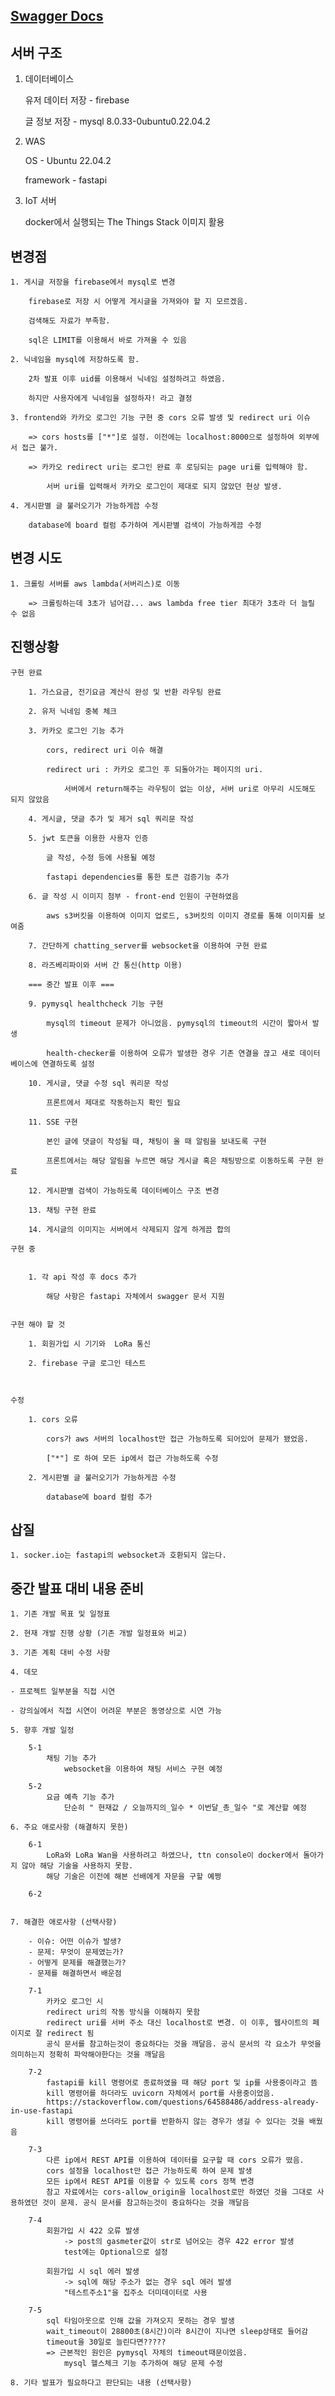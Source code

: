 ## [Swagger Docs](http://34.215.66.235:8000/docs)

## 서버 구조

1. 데이터베이스

    유저 데이터 저장 - firebase

    글 정보 저장 - mysql 8.0.33-0ubuntu0.22.04.2

2. WAS

    OS - Ubuntu 22.04.2

    framework - fastapi

3. IoT 서버

    docker에서 실행되는 The Things Stack 이미지 활용




## 변경점

	1. 게시글 저장을 firebase에서 mysql로 변경

		firebase로 저장 시 어떻게 게시글을 가져와야 할 지 모르겠음.

		검색해도 자료가 부족함.

		sql은 LIMIT를 이용해서 바로 가져올 수 있음

	2. 닉네임을 mysql에 저장하도록 함.

		2차 발표 이후 uid를 이용해서 닉네임 설정하려고 하였음.

		하지만 사용자에게 닉네임을 설정하자! 라고 결정

	3. frontend와 카카오 로그인 기능 구현 중 cors 오류 발생 및 redirect uri 이슈

		=> cors hosts를 ["*"]로 설정. 이전에는 localhost:8000으로 설정하여 외부에서 접근 불가.

		=> 카카오 redirect uri는 로그인 완료 후 로딩되는 page uri를 입력해야 함.

			서버 uri를 입력해서 카카오 로그인이 제대로 되지 않았던 현상 발생.

    4. 게시판별 글 불러오기가 가능하게끔 수정

        database에 board 컬럼 추가하여 게시판별 검색이 가능하게끔 수정

## 변경 시도

    1. 크롤링 서버를 aws lambda(서버리스)로 이동

		=> 크롤링하는데 3초가 넘어감... aws lambda free tier 최대가 3초라 더 늘릴 수 없음
	
## 진행상황

	구현 완료

		1. 가스요금, 전기요금 계산식 완성 및 반환 라우팅 완료

		2. 유저 닉네임 중복 체크

		3. 카카오 로그인 기능 추가

			cors, redirect uri 이슈 해결

			redirect uri : 카카오 로그인 후 되돌아가는 페이지의 uri.

				서버에서 return해주는 라우팅이 없는 이상, 서버 uri로 아무리 시도해도 되지 않았음

		4. 게시글, 댓글 추가 및 제거 sql 쿼리문 작성

		5. jwt 토큰을 이용한 사용자 인증

			글 작성, 수정 등에 사용될 예정

			fastapi dependencies를 통한 토큰 검증기능 추가

		6. 글 작성 시 이미지 첨부 - front-end 인원이 구현하였음

			aws s3버킷을 이용하여 이미지 업로드, s3버킷의 이미지 경로를 통해 이미지를 보여줌

        7. 간단하게 chatting_server를 websocket을 이용하여 구현 완료

        8. 라즈베리파이와 서버 간 통신(http 이용)
		
        === 중간 발표 이후 ===

		9. pymysql healthcheck 기능 구현

            mysql의 timeout 문제가 아니었음. pymysql의 timeout의 시간이 짧아서 발생

            health-checker를 이용하여 오류가 발생한 경우 기존 연결을 끊고 새로 데이터베이스에 연결하도록 설정

		10. 게시글, 댓글 수정 sql 쿼리문 작성

            프론트에서 제대로 작동하는지 확인 필요

        11. SSE 구현

            본인 글에 댓글이 작성될 때, 채팅이 올 때 알림을 보내도록 구현

            프론트에서는 해당 알림을 누르면 해당 게시글 혹은 채팅방으로 이동하도록 구현 완료

        12. 게시판별 검색이 가능하도록 데이터베이스 구조 변경

        13. 채팅 구현 완료

        14. 게시글의 이미지는 서버에서 삭제되지 않게 하게끔 합의
		
	구현 중


		1. 각 api 작성 후 docs 추가

            해당 사항은 fastapi 자체에서 swagger 문서 지원


	구현 해야 할 것

		1. 회원가입 시 기기와  LoRa 통신

        2. firebase 구글 로그인 테스트

            

	수정

		1. cors 오류

			cors가 aws 서버의 localhost만 접근 가능하도록 되어있어 문제가 됐었음.

			["*"] 로 하여 모든 ip에서 접근 가능하도록 수정

        2. 게시판별 글 불러오기가 가능하게끔 수정

            database에 board 컬럼 추가

        

## 삽질

    1. socker.io는 fastapi의 websocket과 호환되지 않는다.

        


## 중간 발표 대비 내용 준비

    1. 기존 개발 목표 및 일정표

    2. 현재 개발 진행 상황 (기존 개발 일정표와 비교)

    3. 기존 계획 대비 수정 사항

    4. 데모

    - 프로젝트 일부분을 직접 시연 

    - 강의실에서 직접 시연이 어려운 부분은 동영상으로 시연 가능

    5. 향후 개발 일정

        5-1
            채팅 기능 추가
                websocket을 이용하여 채팅 서비스 구현 예정
        
        5-2
            요금 예측 기능 추가
                단순히 " 현재값 / 오늘까지의_일수 * 이번달_총_일수 "로 계산할 예정

    6. 주요 애로사항 (해결하지 못한)

        6-1
            LoRa와 LoRa Wan을 사용하려고 하였으나, ttn console이 docker에서 돌아가지 않아 해당 기술을 사용하지 못함.
            해당 기술은 이전에 해본 선배에게 자문을 구할 예쩡

        6-2
            

    7. 해결한 애로사항 (선택사항)

        - 이슈: 어떤 이슈가 발생?
        - 문제: 무엇이 문제였는가?
        - 어떻게 문제를 해결했는가?
        - 문제를 해결하면서 배운점

        7-1
            카카오 로그인 시 
            redirect uri의 작동 방식을 이해하지 못함
            redirect uri를 서버 주소 대신 localhost로 변경. 이 이후, 웹사이트의 페이지로 잘 redirect 됨
            공식 문서를 참고하는것이 중요하다는 것을 깨달음. 공식 문서의 각 요소가 무엇을 의미하는지 정확히 파악해야한다는 것을 깨달음
            
        7-2
            fastapi를 kill 명령어로 종료하였을 때 해당 port 및 ip를 사용중이라고 뜸
            kill 명령어를 하더라도 uvicorn 자체에서 port를 사용중이었음.
            https://stackoverflow.com/questions/64588486/address-already-in-use-fastapi
            kill 명령어를 쓰더라도 port를 반환하지 않는 경우가 생길 수 있다는 것을 배웠음

        7-3
            다른 ip에서 REST API를 이용하여 데이터를 요구할 때 cors 오류가 떴음. 
            cors 설정을 localhost만 접근 가능하도록 하여 문제 발생
            모든 ip에서 REST API를 이용할 수 있도록 cors 정책 변경
            참고 자료에서는 cors-allow_origin을 localhost로만 하였던 것을 그대로 사용하였던 것이 문제. 공식 문서를 참고하는것이 중요하다는 것을 깨달음

        7-4
            회원가입 시 422 오류 발생
                -> post의 gasmeter값이 str로 넘어오는 경우 422 error 발생
                test에는 Optional으로 설정

            회원가입 시 sql 에러 발생
                -> sql에 해당 주소가 없는 경우 sql 에러 발생
                "테스트주소1"을 집주소 더미데이터로 사용

        7-5
            sql 타임아웃으로 인해 값을 가져오지 못하는 경우 발생
            wait_timeout이 28800초(8시간)이라 8시간이 지나면 sleep상태로 들어감
            timeout을 30일로 늘린다면?????
            => 근본적인 원인은 pymysql 자체의 timeout때문이었음.
                mysql 헬스체크 기능 추가하여 해당 문제 수정

    8. 기타 발표가 필요하다고 판단되는 내용 (선택사항)

